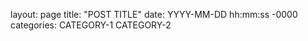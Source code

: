 layout: page
title: "POST TITLE"
date: YYYY-MM-DD hh:mm:ss -0000
categories: CATEGORY-1 CATEGORY-2


<div id='discourse-comments'></div>
<script type="text/javascript">
  DiscourseEmbed = { discourseUrl: 'https://discourse.hatschito.xyz/',
                     discourseEmbedUrl: 'https://hatschito.github.io/blog{{page.url}}' };

  (function() {
    var d = document.createElement('script'); d.type = 'text/javascript'; d.async = true;
    d.src = DiscourseEmbed.discourseUrl + 'javascripts/embed.js';
    (document.getElementsByTagName('head')[0] || document.getElementsByTagName('body')[0]).appendChild(d);
  })();
</script>
